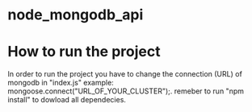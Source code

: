 # node_mongodb_api
# How to run the project
In order to run the project you have to change the connection (URL) of mongodb in "index.js" example: mongoose.connect("URL_OF_YOUR_CLUSTER");.
remeber to run "npm install" to dowload all dependecies.
